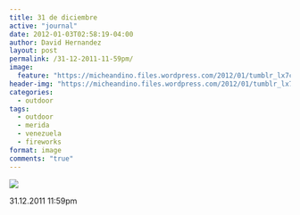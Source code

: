 ```yaml
---
title: 31 de diciembre
active: "journal"
date: 2012-01-03T02:58:19-04:00
author: David Hernandez
layout: post
permalink: /31-12-2011-11-59pm/
image:
  feature: "https://micheandino.files.wordpress.com/2012/01/tumblr_lx7c97bojf1qzqummo1_1280.jpg"
header-img: "https://micheandino.files.wordpress.com/2012/01/tumblr_lx7c97bojf1qzqummo1_1280.jpg"
categories:
  - outdoor
tags:
  - outdoor
  - merida
  - venezuela
  - fireworks
format: image
comments: "true"
---
```

<a href="https://micheandino.files.wordpress.com/2012/01/tumblr_lx7c97bojf1qzqummo1_1280.jpg" class="popup"  title="treinta y uno" data-caption="© 2011 by David Hernández"><img src="https://micheandino.files.wordpress.com/2012/01/tumblr_lx7c97bojf1qzqummo1_1280.jpg"></a>

31.12.2011&#160;11:59pm

